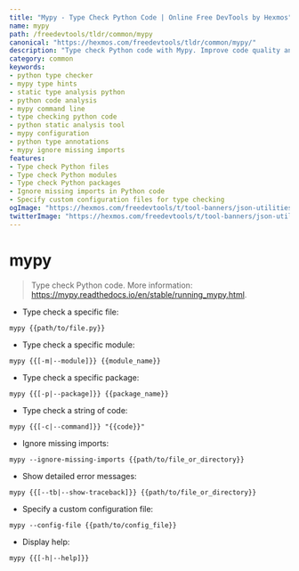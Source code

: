 ```yaml
---
title: "Mypy - Type Check Python Code | Online Free DevTools by Hexmos"
name: mypy
path: /freedevtools/tldr/common/mypy
canonical: "https://hexmos.com/freedevtools/tldr/common/mypy/"
description: "Type check Python code with Mypy. Improve code quality and catch errors early with static type analysis. Free online tool, no registration required."
category: common
keywords:
- python type checker
- mypy type hints
- static type analysis python
- python code analysis
- mypy command line
- type checking python code
- python static analysis tool
- mypy configuration
- python type annotations
- mypy ignore missing imports
features:
- Type check Python files
- Type check Python modules
- Type check Python packages
- Ignore missing imports in Python code
- Specify custom configuration files for type checking
ogImage: "https://hexmos.com/freedevtools/t/tool-banners/json-utilities-banner.png"
twitterImage: "https://hexmos.com/freedevtools/t/tool-banners/json-utilities-banner.png"
---
```


# mypy

> Type check Python code.
> More information: <https://mypy.readthedocs.io/en/stable/running_mypy.html>.

- Type check a specific file:

`mypy {{path/to/file.py}}`

- Type check a specific module:

`mypy {{[-m|--module]}} {{module_name}}`

- Type check a specific package:

`mypy {{[-p|--package]}} {{package_name}}`

- Type check a string of code:

`mypy {{[-c|--command]}} "{{code}}"`

- Ignore missing imports:

`mypy --ignore-missing-imports {{path/to/file_or_directory}}`

- Show detailed error messages:

`mypy {{[--tb|--show-traceback]}} {{path/to/file_or_directory}}`

- Specify a custom configuration file:

`mypy --config-file {{path/to/config_file}}`

- Display help:

`mypy {{[-h|--help]}}`

